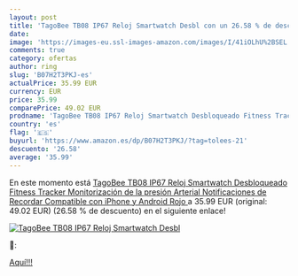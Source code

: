 ```yaml
---
layout: post
title: 'TagoBee TB08 IP67 Reloj Smartwatch Desbl con un 26.58 % de descuento'
date: 
image: 'https://images-eu.ssl-images-amazon.com/images/I/41iOLhU%2BSEL._SL200_.jpg'
comments: true
category: ofertas
author: ring
slug: 'B07H2T3PKJ-es'
actualPrice: 35.99 EUR
currency: EUR
price: 35.99
comparePrice: 49.02 EUR
prodname: 'TagoBee TB08 IP67 Reloj Smartwatch Desbloqueado Fitness Tracker Monitorización de la presión Arterial Notificaciones de Recordar Compatible con iPhone y Android Rojo '
country: 'es'
flag: '🇪🇸'
buyurl: 'https://www.amazon.es/dp/B07H2T3PKJ/?tag=tolees-21'
descuento: '26.58'
average: '35.99'
---
```


En este momento está [TagoBee TB08 IP67 Reloj Smartwatch Desbloqueado Fitness Tracker Monitorización de la presión Arterial Notificaciones de Recordar Compatible con iPhone y Android Rojo ](https://www.amazon.es/dp/B07H2T3PKJ/?tag=tolees-21) a 35.99 EUR (original: 49.02 EUR) (26.58 %  de descuento) en el siguiente enlace!

[![TagoBee TB08 IP67 Reloj Smartwatch Desbl](https://images-eu.ssl-images-amazon.com/images/I/41iOLhU%2BSEL._SL200_.jpg)](https://www.amazon.es/dp/B07H2T3PKJ/?tag=tolees-21)

🔎:


[Aquí!!!](https://www.amazon.es/dp/B07H2T3PKJ/?tag=tolees-21)
